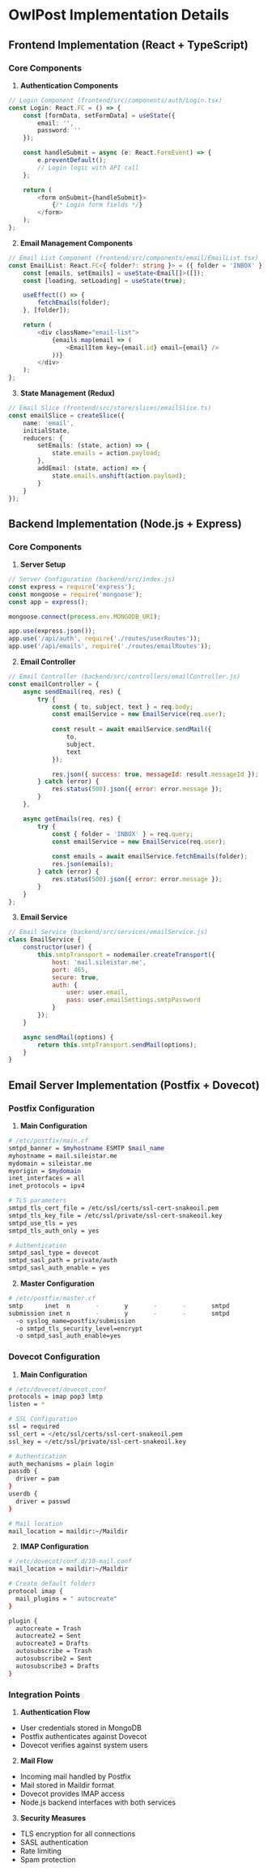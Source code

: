 # OwlPost Implementation Details

## Frontend Implementation (React + TypeScript)

### Core Components

1. **Authentication Components**
```typescript
// Login Component (frontend/src/components/auth/Login.tsx)
const Login: React.FC = () => {
    const [formData, setFormData] = useState({
        email: '',
        password: ''
    });

    const handleSubmit = async (e: React.FormEvent) => {
        e.preventDefault();
        // Login logic with API call
    };

    return (
        <form onSubmit={handleSubmit}>
            {/* Login form fields */}
        </form>
    );
};
```

2. **Email Management Components**
```typescript
// Email List Component (frontend/src/components/email/EmailList.tsx)
const EmailList: React.FC<{ folder?: string }> = ({ folder = 'INBOX' }) => {
    const [emails, setEmails] = useState<Email[]>([]);
    const [loading, setLoading] = useState(true);

    useEffect(() => {
        fetchEmails(folder);
    }, [folder]);

    return (
        <div className="email-list">
            {emails.map(email => (
                <EmailItem key={email.id} email={email} />
            ))}
        </div>
    );
};
```

3. **State Management (Redux)**
```typescript
// Email Slice (frontend/src/store/slices/emailSlice.ts)
const emailSlice = createSlice({
    name: 'email',
    initialState,
    reducers: {
        setEmails: (state, action) => {
            state.emails = action.payload;
        },
        addEmail: (state, action) => {
            state.emails.unshift(action.payload);
        }
    }
});
```

## Backend Implementation (Node.js + Express)

### Core Components

1. **Server Setup**
```javascript
// Server Configuration (backend/src/index.js)
const express = require('express');
const mongoose = require('mongoose');
const app = express();

mongoose.connect(process.env.MONGODB_URI);

app.use(express.json());
app.use('/api/auth', require('./routes/userRoutes'));
app.use('/api/emails', require('./routes/emailRoutes'));
```

2. **Email Controller**
```javascript
// Email Controller (backend/src/controllers/emailController.js)
const emailController = {
    async sendEmail(req, res) {
        try {
            const { to, subject, text } = req.body;
            const emailService = new EmailService(req.user);
            
            const result = await emailService.sendMail({
                to,
                subject,
                text
            });

            res.json({ success: true, messageId: result.messageId });
        } catch (error) {
            res.status(500).json({ error: error.message });
        }
    },

    async getEmails(req, res) {
        try {
            const { folder = 'INBOX' } = req.query;
            const emailService = new EmailService(req.user);
            
            const emails = await emailService.fetchEmails(folder);
            res.json(emails);
        } catch (error) {
            res.status(500).json({ error: error.message });
        }
    }
};
```

3. **Email Service**
```javascript
// Email Service (backend/src/services/emailService.js)
class EmailService {
    constructor(user) {
        this.smtpTransport = nodemailer.createTransport({
            host: 'mail.sileistar.me',
            port: 465,
            secure: true,
            auth: {
                user: user.email,
                pass: user.emailSettings.smtpPassword
            }
        });
    }

    async sendMail(options) {
        return this.smtpTransport.sendMail(options);
    }
}
```

## Email Server Implementation (Postfix + Dovecot)

### Postfix Configuration

1. **Main Configuration**
```bash
# /etc/postfix/main.cf
smtpd_banner = $myhostname ESMTP $mail_name
myhostname = mail.sileistar.me
mydomain = sileistar.me
myorigin = $mydomain
inet_interfaces = all
inet_protocols = ipv4

# TLS parameters
smtpd_tls_cert_file = /etc/ssl/certs/ssl-cert-snakeoil.pem
smtpd_tls_key_file = /etc/ssl/private/ssl-cert-snakeoil.key
smtpd_use_tls = yes
smtpd_tls_auth_only = yes

# Authentication
smtpd_sasl_type = dovecot
smtpd_sasl_path = private/auth
smtpd_sasl_auth_enable = yes
```

2. **Master Configuration**
```bash
# /etc/postfix/master.cf
smtp      inet  n       -       y       -       -       smtpd
submission inet n       -       y       -       -       smtpd
  -o syslog_name=postfix/submission
  -o smtpd_tls_security_level=encrypt
  -o smtpd_sasl_auth_enable=yes
```

### Dovecot Configuration

1. **Main Configuration**
```bash
# /etc/dovecot/dovecot.conf
protocols = imap pop3 lmtp
listen = *

# SSL Configuration
ssl = required
ssl_cert = </etc/ssl/certs/ssl-cert-snakeoil.pem
ssl_key = </etc/ssl/private/ssl-cert-snakeoil.key

# Authentication
auth_mechanisms = plain login
passdb {
  driver = pam
}
userdb {
  driver = passwd
}

# Mail location
mail_location = maildir:~/Maildir
```

2. **IMAP Configuration**
```bash
# /etc/dovecot/conf.d/10-mail.conf
mail_location = maildir:~/Maildir

# Create default folders
protocol imap {
  mail_plugins = " autocreate"
}

plugin {
  autocreate = Trash
  autocreate2 = Sent
  autocreate3 = Drafts
  autosubscribe = Trash
  autosubscribe2 = Sent
  autosubscribe3 = Drafts
}
```

### Integration Points

1. **Authentication Flow**
- User credentials stored in MongoDB
- Postfix authenticates against Dovecot
- Dovecot verifies against system users

2. **Mail Flow**
- Incoming mail handled by Postfix
- Mail stored in Maildir format
- Dovecot provides IMAP access
- Node.js backend interfaces with both services

3. **Security Measures**
- TLS encryption for all connections
- SASL authentication
- Rate limiting
- Spam protection
